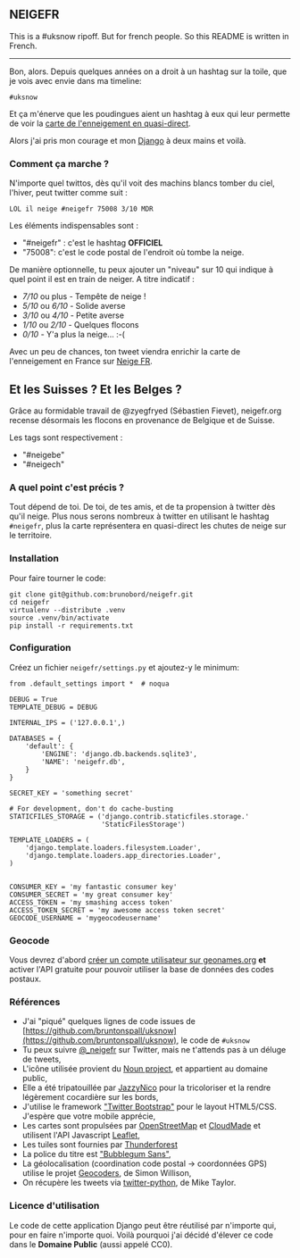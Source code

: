 ## NEIGEFR

This is a #uksnow ripoff. But for french people. So this README is written in
French.

-------------------------------------------------------------------------------

Bon, alors. Depuis quelques années on a droit à un hashtag sur la toile, que
je vois avec envie dans ma timeline:

    #uksnow

Et ça m'énerve que les poudingues aient un hashtag à eux qui leur permette de
voir la [carte de l'enneigement en quasi-direct](http://uksnowmap.com/).

Alors j'ai pris mon courage et mon [Django](http://djangoproject.com) à deux
mains et voilà.

### Comment ça marche ?

N'importe quel twittos, dès qu'il voit des machins blancs tomber du ciel,
l'hiver, peut twitter comme suit :

    LOL il neige #neigefr 75008 3/10 MDR

Les éléments indispensables sont :

* "#neigefr" : c'est le hashtag **OFFICIEL**
* "75008": c'est le code postal de l'endroit où tombe la neige.

De manière optionnelle, tu peux ajouter un "niveau" sur 10 qui indique à quel
point il est en train de neiger. A titre indicatif :

* *7/10* ou plus - Tempête de neige !
* *5/10* ou *6/10* - Solide averse
* *3/10* ou *4/10* - Petite averse
* *1/10* ou *2/10* - Quelques flocons
* *0/10* - Y'a plus la neige... :-(

Avec un peu de chances, ton tweet viendra enrichir la carte de l'enneigement en
France sur [Neige FR](http://neigefr.org).

## Et les Suisses ? Et les Belges ?

Grâce au formidable travail de @zyegfryed (Sébastien Fievet), neigefr.org recense
désormais les flocons en provenance de Belgique et de Suisse.

Les tags sont respectivement :

* "#neigebe"
* "#neigech"

### A quel point c'est précis ?

Tout dépend de toi. De toi, de tes amis, et de ta propension à twitter dès qu'il
neige. Plus nous serons nombreux à twitter en utilisant le hashtag `#neigefr`,
plus la carte représentera en quasi-direct les chutes de neige sur le
territoire.


### Installation

Pour faire tourner le code:

    git clone git@github.com:brunobord/neigefr.git
    cd neigefr
    virtualenv --distribute .venv
    source .venv/bin/activate
    pip install -r requirements.txt


### Configuration

Créez un fichier ``neigefr/settings.py`` et ajoutez-y le minimum:

    from .default_settings import *  # noqua

    DEBUG = True
    TEMPLATE_DEBUG = DEBUG

    INTERNAL_IPS = ('127.0.0.1',)

    DATABASES = {
        'default': {
            'ENGINE': 'django.db.backends.sqlite3',
            'NAME': 'neigefr.db',
        }
    }

    SECRET_KEY = 'something secret'

    # For development, don't do cache-busting
    STATICFILES_STORAGE = ('django.contrib.staticfiles.storage.'
                           'StaticFilesStorage')

    TEMPLATE_LOADERS = (
        'django.template.loaders.filesystem.Loader',
        'django.template.loaders.app_directories.Loader',
    )


    CONSUMER_KEY = 'my fantastic consumer key'
    CONSUMER_SECRET = 'my great consumer key'
    ACCESS_TOKEN = 'my smashing access token'
    ACCESS_TOKEN_SECRET = 'my awesome access token secret'
    GEOCODE_USERNAME = 'mygeocodeusername'

### Geocode

Vous devrez d'abord [créer un compte utilisateur sur geonames.org](http://www.geonames.org)
**et** activer l'API gratuite pour pouvoir utiliser la base de données des
codes postaux.


### Références

* J'ai "piqué" quelques lignes de code issues de [https://github.com/bruntonspall/uksnow](https://github.com/bruntonspall/uksnow), le code de `#uksnow`
* Tu peux suivre [@_neigefr](http://twitter.com/_neigefr) sur Twitter, mais ne t'attends pas à un déluge de tweets,
* L'icône utilisée provient du [Noun project](http://thenounproject.com/noun/snow/#icon-No64), et appartient au domaine public,
* Elle a été tripatouillée par  [JazzyNico](https://twitter.com/JazzyNico) pour la tricoloriser et la rendre légèrement cocardière sur les bords,
* J'utilise le framework ["Twitter Bootstrap"](http://twitter.github.com/bootstrap/) pour le layout HTML5/CSS. J'espère que votre mobile apprécie,
* Les cartes sont propulsées par [OpenStreetMap](http://www.openstreetmap.org/) et [CloudMade](http://maps.cloudmade.com/) et utilisent l'API Javascript [Leaflet](http://leaflet.cloudmade.com/),
* Les tuiles sont fournies par [Thunderforest](http://thunderforest.com/)
* La police du titre est ["Bubblegum Sans"](http://www.google.com/webfonts/specimen/Bubblegum+Sans),
* La géolocalisation (coordination code postal -> coordonnées GPS) utilise le projet [Geocoders](https://github.com/simonw/geocoders), de Simon Willison,
* On récupère les tweets via [twitter-python](https://github.com/bear/python-twitter), de Mike Taylor.

### Licence d'utilisation

Le code de cette application Django peut être réutilisé par n'importe qui, pour
en faire n'importe quoi. Voilà pourquoi j'ai décidé d'élever ce code dans le
**Domaine Public** (aussi appelé CC0).
